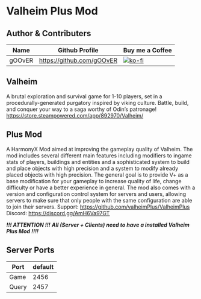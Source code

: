 ﻿# Valheim Plus Mod

## Author & Contributers
| Name        | Github Profile  | Buy me a Coffee |
| ------------- |-------------|-------------|
|   gOOvER   | https://github.com/gOOvER | [![ko-fi](https://ko-fi.com/img/githubbutton_sm.svg)](https://ko-fi.com/B0B351D0Q) |


## Valheim

A brutal exploration and survival game for 1-10 players, set in a procedurally-generated purgatory inspired by viking culture. Battle, build, and conquer your way to a saga worthy of Odin’s patronage!
https://store.steampowered.com/app/892970/Valheim/

## Plus Mod

A HarmonyX Mod aimed at improving the gameplay quality of Valheim. The mod includes several different main features including modifiers to ingame stats of players, buildings and entities and a sophisticated system to build and place objects with high precision and a system to modify already placed objects with high precision. The general goal is to provide V+ as a base modification for your gameplay to increase quality of life, change difficulty or have a better experience in general. The mod also comes with a version and configuration control system for servers and users, allowing servers to make sure that only people with the same configuration are able to join their servers.
Support: https://github.com/valheimPlus/ValheimPlus
Discord: https://discord.gg/AmH6Va97GT

***!!! ATTENTION !!!***
***All (Server + Clients) need to have a installed Valheim Plus Mod !!!!***

## Server Ports

| Port  | default |
|-------|---------|
| Game  | 2456    |
| Query | 2457    |
